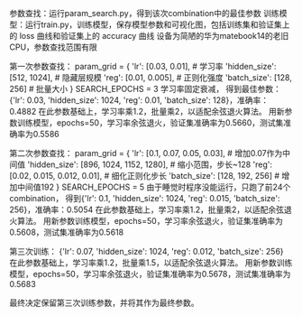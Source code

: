 参数查找：运行param_search.py，得到该次combination中的最佳参数
训练模型：运行train.py，训练模型，保存模型参数和可视化图，包括训练集和验证集上的 loss 曲线和验证集上的 accuracy 曲线
设备为简陋的华为matebook14的老旧CPU，参数查找范围有限

第一次参数查找：
param_grid = {
    'lr': [0.03, 0.01],        # 学习率
    'hidden_size': [512, 1024],  # 隐藏层规模
    'reg': [0.01, 0.005],    # 正则化强度
    'batch_size': [128, 256]  # 批量大小
}
SEARCH_EPOCHS = 3
学习率固定衰减，
得到最佳参数：{'lr': 0.03, 'hidden_size': 1024, 'reg': 0.01, 'batch_size': 128}，准确率：0.4882
在此参数基础上，学习率乘1.2，批量乘2，以适配余弦退火算法。
用新参数训练模型，epochs=50，学习率余弦退火，验证集准确率为0.5660，测试集准确率为0.5586

第二次参数查找：
param_grid = {
    'lr': [0.1, 0.07, 0.05, 0.03],  # 增加0.07作为中间值
    'hidden_size': [896, 1024, 1152, 1280],  # 缩小范围，步长~128
    'reg': [0.02, 0.015, 0.012, 0.01],  # 细化正则化步长
    'batch_size': [128, 192, 256]  # 增加中间值192
}
SEARCH_EPOCHS = 5
由于睡觉时程序没能运行，只跑了前24个combination，
得到{'lr': 0.1, 'hidden_size': 1024, 'reg': 0.015, 'batch_size': 256}，准确率：0.5054
在此参数基础上，学习率乘1.2，批量乘2，以适配余弦退火算法。
用新参数训练模型，epochs=50，学习率余弦退火，验证集准确率为0.5608，测试集准确率为0.5618

第三次训练：
{'lr': 0.07, 'hidden_size': 1024, 'reg': 0.012, 'batch_size': 256}
在此参数基础上，学习率乘1.2，批量乘1.5，以适配余弦退火算法。
用新参数训练模型，epochs=50，学习率余弦退火，验证集准确率为0.5678，测试集准确率为0.5683

最终决定保留第三次训练参数，并将其作为最终参数。